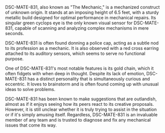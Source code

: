 DSC-MATE-831, also known as "The Mechanic," is a mechanized construct of unknown origin. It stands at an imposing height of 6.5 feet, with a sturdy metallic build designed for optimal performance in mechanical repairs. Its singular green cyclops eye is the only known visual sensor for DSC-MATE-831, capable of scanning and analyzing complex mechanisms in mere seconds. 

DSC-MATE-831 is often found donning a police cap, acting as a subtle nod to its profession as a mechanic. It is also observed with a red cross earring attached to its auditory sensors, which seems to serve no functional purpose. 

One of DSC-MATE-831's most notable features is its gold chain, which it often fidgets with when deep in thought. Despite its lack of emotion, DSC-MATE-831 has a distinct personality that is simultaneously curious and eccentric. It loves to brainstorm and is often found coming up with unusual ideas to solve problems. 

DSC-MATE-831 has been known to make suggestions that are outlandish, almost as if it enjoys seeing how its peers react to its creative proposals. However, it is still unclear whether it is truly trying to assist in the situation or if it's simply amusing itself. Regardless, DSC-MATE-831 is an invaluable member of any team and is trusted to diagnose and fix any mechanical issues that come its way.